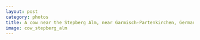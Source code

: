 ```yaml
---
layout: post
category: photos
title: A cow near the Stepberg Alm, near Garmisch-Partenkirchen, Germany.
image: cow_stepberg_alm
---
```

